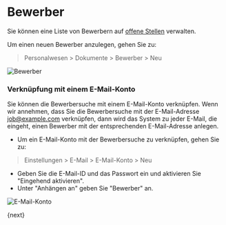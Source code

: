 <!-- add-breadcrumbs -->
# Bewerber


Sie können eine Liste von Bewerbern auf [offene Stellen](/docs/user/manual/de/human-resources/job-opening.html) verwalten.

Um einen neuen Bewerber anzulegen, gehen Sie zu:

> Personalwesen > Dokumente > Bewerber > Neu

<img class="screenshot" alt="Bewerber" src="{{docs_base_url}}/v12/assets/img/human-resources/job-applicant.png">

### Verknüpfung mit einem E-Mail-Konto

Sie können die Bewerbersuche mit einem E-Mail-Konto verknüpfen. Wenn wir annehmen, dass Sie die Bewerbersuche mit der E-Mail-Adresse job@example.com verknüpfen, dann wird das System zu jeder E-Mail, die eingeht, einen Bewerber mit der entsprechenden E-Mail-Adresse anlegen.

* Um ein E-Mail-Konto mit der Bewerbersuche zu verknüpfen, gehen Sie zu:

> Einstellungen > E-Mail > E-Mail-Konto > Neu

* Geben Sie die E-Mail-ID und das Passwort ein und aktivieren Sie "Eingehend aktivieren".
* Unter "Anhängen an" geben Sie "Bewerber" an.

<img class="screenshot" alt="E-Mail-Konto" src="{{docs_base_url}}/v12/assets/img/human-resources/email-account.png">

{next}
